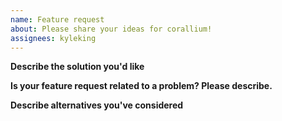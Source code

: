 ```yaml
---
name: Feature request
about: Please share your ideas for corallium!
assignees: kyleking
---
```


**Describe the solution you'd like**
<!-- A description of what you want to happen -->

**Is your feature request related to a problem? Please describe.**
<!-- A description of what the problem is. Ex. I'm always frustrated when [...] -->

**Describe alternatives you've considered**
<!-- A description of any alternative solutions or features you've considered -->

